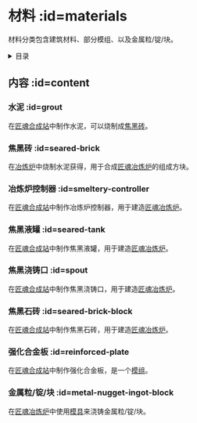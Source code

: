 # 材料 :id=materials

材料分类包含建筑材料、部分模组、以及金属粒/锭/块。

<details>
<summary>目录</summary>

- [水泥](#grout)
- [焦黑砖](#seared-brick)
- [冶炼炉控制器](#smeltery-controller)
- [焦黑液罐](#seared-tank)
- [焦黑浇铸口](#spout)
- [焦黑石砖](#seared-brick-block)
- [强化合金板](#reinforced-plate)
- [金属粒/锭/块](#metal-nugget-ingot-block)
</details>

## 内容 :id=content

### 水泥 :id=grout

在[匠魂合成站](/Workstations#tinkers-workbench)中制作水泥，可以烧制成[焦黑砖](#seared-brick)。

### 焦黑砖 :id=seared-brick

在[冶炼炉](https://slimefun.guizhanss.wiki/Smeltery)中烧制水泥获得，用于合成[匠魂冶炼炉](/Tinkers-Smeltery)的组成方块。

### 冶炼炉控制器 :id=smeltery-controller

在[匠魂合成站](/Workstations#tinkers-workbench)中制作冶炼炉控制器，用于建造[匠魂冶炼炉](/Tinkers-Smeltery)。

### 焦黑液罐 :id=seared-tank

在[匠魂合成站](/Workstations#tinkers-workbench)中制作焦黑液罐，用于建造[匠魂冶炼炉](/Tinkers-Smeltery)。

### 焦黑浇铸口 :id=spout

在[匠魂合成站](/Workstations#tinkers-workbench)中制作焦黑浇铸口，用于建造[匠魂冶炼炉](/Tinkers-Smeltery)。

### 焦黑石砖 :id=seared-brick-block

在[匠魂合成站](/Workstations#tinkers-workbench)中制作焦黑石砖，用于建造[匠魂冶炼炉](/Tinkers-Smeltery)。

### 强化合金板 :id=reinforced-plate

在[匠魂合成站](/Workstations#tinkers-workbench)中制作强化合金板，是一个[模组](/Modifications)。

### 金属粒/锭/块 :id=metal-nugget-ingot-block

在[匠魂冶炼炉](/Tinkers-Smeltery)中使用[模具](/Casts)来浇铸金属粒/锭/块。
